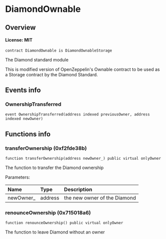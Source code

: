 # DiamondOwnable

## Overview

#### License: MIT

```solidity
contract DiamondOwnable is DiamondOwnableStorage
```

The Diamond standard module

This is modified version of OpenZeppelin's Ownable contract to be used as a Storage contract
by the Diamond Standard.
## Events info

### OwnershipTransferred

```solidity
event OwnershipTransferred(address indexed previousOwner, address indexed newOwner)
```


## Functions info

### transferOwnership (0xf2fde38b)

```solidity
function transferOwnership(address newOwner_) public virtual onlyOwner
```

The function to transfer the Diamond ownership


Parameters:

| Name      | Type    | Description                  |
| :-------- | :------ | :--------------------------- |
| newOwner_ | address | the new owner of the Diamond |

### renounceOwnership (0x715018a6)

```solidity
function renounceOwnership() public virtual onlyOwner
```

The function to leave Diamond without an owner